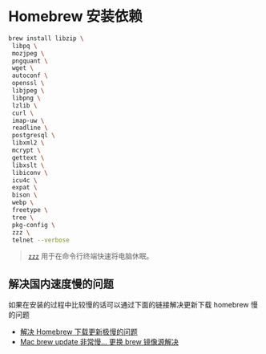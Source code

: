 # Homebrew 安装依赖

```bash
brew install libzip \
 libpq \
 mozjpeg \
 pngquant \
 wget \
 autoconf \
 openssl \
 libjpeg \
 libpng \
 lzlib \
 curl \
 imap-uw \
 readline \
 postgresql \
 libxml2 \
 mcrypt \
 gettext \
 libxslt \
 libiconv \
 icu4c \
 expat \
 bison \
 webp \
 freetype \
 tree \
 pkg-config \
 zzz \
 telnet --verbose
```

> [`zzz`](https://formulae.brew.sh/formula/zzz) 用于在命令行终端快速将电脑休眠。

## 解决国内速度慢的问题

如果在安装的过程中比较慢的话可以通过下面的链接解决更新下载 homebrew 慢的问题

- [解决 Homebrew 下载更新极慢的问题](https://www.raydbg.com/2019/Homebrew-Update-Slow/)
- [Mac brew update 非常慢... 更换 brew 镜像源解决](https://xu3352.github.io/mac/2018/09/06/mac-homebrew-update-slowly)
